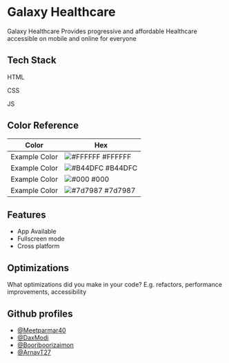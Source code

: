 
# Galaxy Healthcare

Galaxy Healthcare Provides progressive and affordable Healthcare accessible on mobile and online for everyone




## Tech Stack

HTML

CSS

JS

## Color Reference

| Color             | Hex                                                                |
| ----------------- | ------------------------------------------------------------------ |
| Example Color | ![#FFFFFF](https://via.placeholder.com/10/0a192f?text=+) #FFFFFF |
| Example Color | ![#B44DFC](https://via.placeholder.com/10/f8f8f8?text=+) #B44DFC|
| Example Color | ![#000](https://via.placeholder.com/10/00b48a?text=+) #000    |
| Example Color | ![#7d7987](https://via.placeholder.com/10/00b48a?text=+) #7d7987 |


## Features

- App Available
- Fullscreen mode
- Cross platform


## Optimizations

What optimizations did you make in your code? E.g. refactors, performance improvements, accessibility


## Github profiles

- [@Meetparmar40](https://www.github.com/Meetparmar40)
- [@DaxModi](https://www.github.com/DaxModi)
- [@Booriboorizaimon](https://www.github.com/Booriboorizaimon)
- [@ArnavT27](https://www.github.com/ArnavT27)
